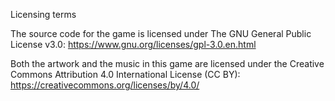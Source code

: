 Licensing terms

The source code for the game is licensed under The GNU General Public License v3.0: https://www.gnu.org/licenses/gpl-3.0.en.html

Both the artwork and the music in this game are licensed under the Creative Commons Attribution 4.0 International License (CC BY): https://creativecommons.org/licenses/by/4.0/
